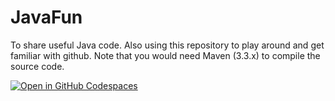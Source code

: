 # JavaFun
To share useful Java code. Also using this repository to play around and get familiar with github.
Note that you would need Maven (3.3.x) to compile the source code. 

[![Open in GitHub Codespaces](https://github.com/codespaces/badge.svg)](https://github.com/codespaces/new?hide_repo_select=true&ref=master&repo=59089206&machine=standardLinux32gb&devcontainer_path=.devcontainer%2Fdevcontainer.json&location=SouthEastAsia)
